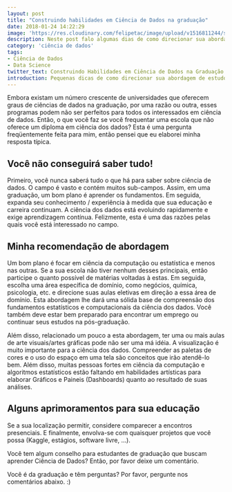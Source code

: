 ```yaml
---
layout: post
title: "Construindo habilidades em Ciência de Dados na graduação"
date: 2018-01-24 14:22:29
image: 'https://res.cloudinary.com/felipetac/image/upload/v1516811244/study-data-science_mak174.png'
description: Neste post falo algumas dias de como direcionar sua abordagem de estudos para Ciência de Dados já na graduação
category: 'ciência de dados'
tags:
- Ciência de Dados
- Data Science
twitter_text: Construindo Habilidades em Ciência de Dados na Graduação
introduction: Pequenas dicas de como direcionar sua abordagem de estudos para Ciência de Dados já na graduação
---
```


Embora existam um número crescente de universidades que oferecem graus de ciências de dados na graduação, por uma razão ou outra, esses programas podem não ser perfeitos para todos os interessados ​​em ciência de dados. Então, o que você faz se você frequentar uma escola que não oferece um diploma em ciência dos dados? Esta é uma pergunta freqüentemente feita para mim, então pensei que eu elaborei minha resposta típica.

## Você não conseguirá saber tudo!

Primeiro, você nunca saberá tudo o que há para saber sobre ciência de dados. O campo é vasto e contém muitos sub-campos. Assim, em uma graduação, um bom plano é aprender os fundamentos. Em seguida, expanda seu conhecimento / experiência à medida que sua educação e carreira continuam. A ciência dos dados está evoluindo rapidamente e exige aprendizagem contínua. Felizmente, esta é uma das razões pelas quais você está interessado no campo.

## Minha recomendação de abordagem

Um bom plano é focar em ciência da computação ou estatística e menos nas outras. Se a sua escola não tiver nenhum desses principais, então participe o quanto possível de matérias voltadas à estas. Em seguida, escolha uma área específica de domínio, como negócios, química, psicologia, etc. e direcione suas aulas eletivas em direção a essa área de domínio. Esta abordagem lhe dará uma sólida base de compreensão dos fundamentos estatísticos e computacionais da ciência dos dados. Você também deve estar bem preparado para encontrar um emprego ou continuar seus estudos na pós-graduação.

Além disso, relacionado um pouco a esta abordagem, ter uma ou mais aulas de arte visuais/artes gráficas pode não ser uma má idéia. A visualização é muito importante para a ciência dos dados. Compreender as paletas de cores e o uso do espaço em uma tela são conceitos que irão atendê-lo bem. Além disso, muitas pessoas fortes em ciência da computação e algoritmos estatísticos estão faltando em habilidades artísticas para elaborar Gráficos e Paineis (Dashboards) quanto ao resultado de suas análises.

## Alguns aprimoramentos para sua educação

Se a sua localização permitir, considere comparecer a encontros presenciais. E finalmente, envolva-se com quaisquer projetos que você possa (Kaggle, estágios, software livre, ...).

Você tem algum conselho para estudantes de graduação que buscam aprender Ciência de Dados? Então, por favor deixe um comentário.

Você é da graduação e têm perguntas? Por favor, pergunte nos comentários abaixo. :)

